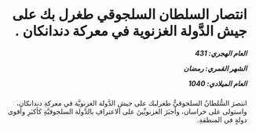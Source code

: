 <h1 dir="rtl">انتصار السلطان السلجوقي طغرل بك على جيش الدَّولة الغزنوية في معركة دندانكان .</h1>

<h5 dir="rtl">العام الهجري:  431

الشهر القمري: رمضان

العام الميلادي: 1040</h5>

<p dir="rtl">انتصرَ السُّلطانُ السلجوقيُّ طغرلبك على جيشِ الدَّولة الغزنويَّة في معركةِ دندانكان، واستولى على خراسان، وأجبَرَ الغزنويِّينَ على الاعترافِ بالدَّولة السلجوقيَّةِ كأكبَرِ وأقوى دولةٍ في المنطقةِ.</p></br>
